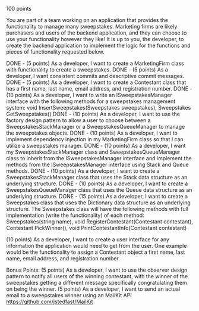 100 points

You are part of a team working on an application that provides the functionality to manage many sweepstakes. 
Marketing firms are likely purchasers and users of the backend application, and they can choose to use your functionality however they like! 
It is up to you, the developer, to create the backend application to implement the logic for the functions and pieces of functionality requested below.

DONE - (5 points) As a developer, I want to create a MarketingFirm class with functionality to create a sweepstakes. 
DONE - (5 points) As a developer, I want consistent commits and descriptive commit messages. 
DONE - (5 points) As a developer, I want to create a Contestant class that has a first name, last name, email address, and registration number.
DONE - (10 points) As a developer, I want to write an ISweepstakesManager interface with the following methods for a sweepstakes management system: void InsertSweepstakes(Sweepstakes sweepstakes), Sweepstakes GetSweepstakes()
DONE - (10 points) As a developer, I want to use the factory design pattern to allow a user to choose between a SweepstakesStackManager or a SweepstakesQueueManager to manage the sweepstakes objects.
DONE - (10 points) As a developer, I want to implement dependency injection in my MarketingFirm class so that I can utilize a sweepstakes manager.
DONE - (10 points) As a developer, I want my SweepstakesStackManager class and SweepstakesQueueManager class to inherit from the ISweepstakesManager interface and implement the methods from the ISweepstakesManager interface using Stack and Queue methods.
DONE - (10 points) As a developer, I want to create a SweepstakesStackManager class that uses the Stack data structure as an underlying structure.
DONE - (10 points) As a developer, I want to create a SweepstakesQueueManager class that uses the Queue data structure as an underlying structure.
DONE - (15 points) As a developer, I want to create a Sweepstakes class that uses the Dictionary data structure as an underlying structure. The Sweepstakes class will have the following methods with full implementation (write the functionality) of each method: Sweepstakes(string name), void RegisterContestant(Contestant contestant), Contestant PickWinner(), void PrintContestantInfo(Contestant contestant)

(10 points) As a developer, I want to create a user interface for any information the application would need to get from the user. One example would be the functionality to assign a Contestant object a first name, last name, email address, and registration number.

Bonus Points:
(5 points) As a developer, I want to use the observer design pattern to notify all users of the winning contestant, with the winner of the sweepstakes getting a different message specifically congratulating them on being the winner. 
(5 points) As a developer, I want to send an actual email to a sweepstakes winner using an MailKit API https://github.com/jstedfast/MailKit

